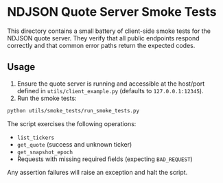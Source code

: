 # NDJSON Quote Server Smoke Tests

This directory contains a small battery of client-side smoke tests for the
NDJSON quote server.  They verify that all public endpoints respond correctly
and that common error paths return the expected codes.

## Usage

1. Ensure the quote server is running and accessible at the host/port defined in
   `utils/client_example.py` (defaults to `127.0.0.1:12345`).
2. Run the smoke tests:

```bash
python utils/smoke_tests/run_smoke_tests.py
```

The script exercises the following operations:

- `list_tickers`
- `get_quote` (success and unknown ticker)
- `get_snapshot_epoch`
- Requests with missing required fields (expecting `BAD_REQUEST`)

Any assertion failures will raise an exception and halt the script.
